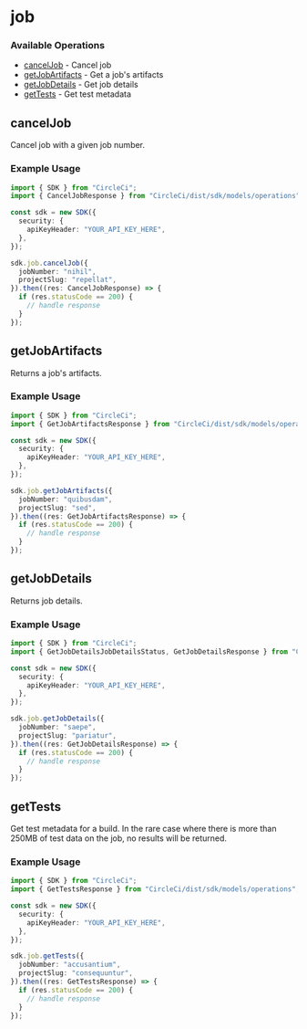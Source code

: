 # job

### Available Operations

* [cancelJob](#canceljob) - Cancel job
* [getJobArtifacts](#getjobartifacts) - Get a job's artifacts
* [getJobDetails](#getjobdetails) - Get job details
* [getTests](#gettests) - Get test metadata

## cancelJob

Cancel job with a given job number.

### Example Usage

```typescript
import { SDK } from "CircleCi";
import { CancelJobResponse } from "CircleCi/dist/sdk/models/operations";

const sdk = new SDK({
  security: {
    apiKeyHeader: "YOUR_API_KEY_HERE",
  },
});

sdk.job.cancelJob({
  jobNumber: "nihil",
  projectSlug: "repellat",
}).then((res: CancelJobResponse) => {
  if (res.statusCode == 200) {
    // handle response
  }
});
```

## getJobArtifacts

Returns a job's artifacts.

### Example Usage

```typescript
import { SDK } from "CircleCi";
import { GetJobArtifactsResponse } from "CircleCi/dist/sdk/models/operations";

const sdk = new SDK({
  security: {
    apiKeyHeader: "YOUR_API_KEY_HERE",
  },
});

sdk.job.getJobArtifacts({
  jobNumber: "quibusdam",
  projectSlug: "sed",
}).then((res: GetJobArtifactsResponse) => {
  if (res.statusCode == 200) {
    // handle response
  }
});
```

## getJobDetails

Returns job details.

### Example Usage

```typescript
import { SDK } from "CircleCi";
import { GetJobDetailsJobDetailsStatus, GetJobDetailsResponse } from "CircleCi/dist/sdk/models/operations";

const sdk = new SDK({
  security: {
    apiKeyHeader: "YOUR_API_KEY_HERE",
  },
});

sdk.job.getJobDetails({
  jobNumber: "saepe",
  projectSlug: "pariatur",
}).then((res: GetJobDetailsResponse) => {
  if (res.statusCode == 200) {
    // handle response
  }
});
```

## getTests

Get test metadata for a build. In the rare case where there is more than 250MB of test data on the job, no results will be returned.

### Example Usage

```typescript
import { SDK } from "CircleCi";
import { GetTestsResponse } from "CircleCi/dist/sdk/models/operations";

const sdk = new SDK({
  security: {
    apiKeyHeader: "YOUR_API_KEY_HERE",
  },
});

sdk.job.getTests({
  jobNumber: "accusantium",
  projectSlug: "consequuntur",
}).then((res: GetTestsResponse) => {
  if (res.statusCode == 200) {
    // handle response
  }
});
```
